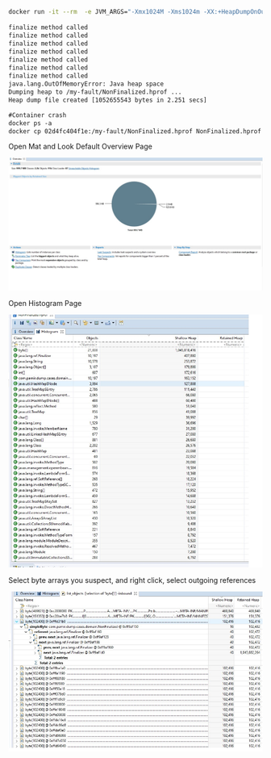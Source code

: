 ```bash
docker run -it --rm  -e JVM_ARGS="-Xmx1024M -Xms1024m -XX:+HeapDumpOnOutOfMemoryError -XX:HeapDumpPath=/my-fault/NonFinalized.hprof" pamir/jvm-cases NonFinalized
```

```
finalize method called
finalize method called
finalize method called
finalize method called
finalize method called
finalize method called
finalize method called
java.lang.OutOfMemoryError: Java heap space
Dumping heap to /my-fault/NonFinalized.hprof ...
Heap dump file created [1052655543 bytes in 2.251 secs]
```

```
#Container crash
docker ps -a
docker cp 02d4fc404f1e:/my-fault/NonFinalized.hprof NonFinalized.hprof
```

 Open Mat and Look Default Overview Page </p>
![](img/finalizer-overview.jpg) </p>


Open Histogram Page </p>

![](img/finalizer-histogram.jpg) </p>

Select  byte arrays you suspect, and right click, select outgoing references

![](img/finalizer-outgoing-references.jpg)

